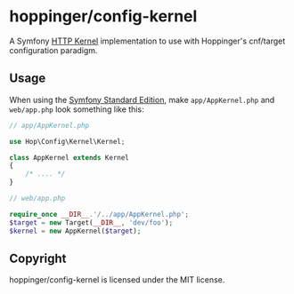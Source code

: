 # hoppinger/config-kernel

A Symfony [HTTP Kernel](https://github.com/symfony/HttpKernel) implementation to use with Hoppinger's cnf/target configuration paradigm.

## Usage

When using the [Symfony Standard Edition](https://github.com/symfony/symfony-standard), make `app/AppKernel.php` and `web/app.php` look something like this:

```php
// app/AppKernel.php

use Hop\Config\Kernel\Kernel;

class AppKernel extends Kernel
{
	/* .... */
}
```

```php
// web/app.php

require_once __DIR__.'/../app/AppKernel.php';
$target = new Target(__DIR__, 'dev/foo');
$kernel = new AppKernel($target);
```

## Copyright

hoppinger/config-kernel is licensed under the MIT license.    